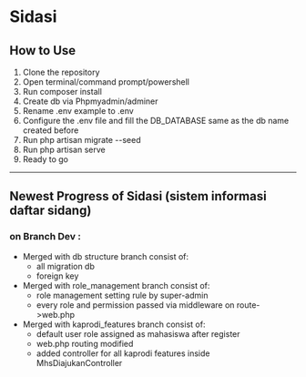 # Sidasi

## How to Use

1. Clone the repository
2. Open terminal/command prompt/powershell
3. Run composer install
4. Create db via Phpmyadmin/adminer
5. Rename .env example to .env
6. Configure the .env file and fill the DB_DATABASE same as the db name created before
7. Run php artisan migrate --seed
8. Run php artisan serve
9. Ready to go

---

## Newest Progress of Sidasi (sistem informasi daftar sidang)

### on Branch Dev :

- Merged with db structure branch
    consist of:
     - all migration db
     - foreign key
- Merged with role_management branch
    consist of:
     - role management setting rule by super-admin
     - every role and permission passed via middleware on route->web.php
- Merged with kaprodi_features branch
    consist of:
     - default user role assigned as mahasiswa after register
     - web.php routing modified
     - added controller for all kaprodi features inside MhsDiajukanController
